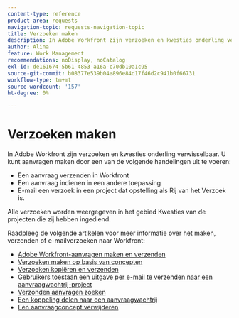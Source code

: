 ```yaml
---
content-type: reference
product-area: requests
navigation-topic: requests-navigation-topic
title: Verzoeken maken
description: In Adobe Workfront zijn verzoeken en kwesties onderling verwisselbaar. U kunt verzoeken tot stand brengen door een verzoek in Workfront voor te leggen, een verzoek in een andere toepassing voor te leggen, of een verzoek in een project te e-mailen dat is ingesteld als een Wachtrij van het Verzoek.
author: Alina
feature: Work Management
recommendations: noDisplay, noCatalog
exl-id: de161674-5b61-4853-a16a-c70db10a1c95
source-git-commit: b08377e539b04e896e84d17f46d2c941b0f66731
workflow-type: tm+mt
source-wordcount: '157'
ht-degree: 0%

---
```


# Verzoeken maken

<!--
{{highlighted-preview}}
-->

In Adobe Workfront zijn verzoeken en kwesties onderling verwisselbaar. U kunt aanvragen maken door een van de volgende handelingen uit te voeren:

* Een aanvraag verzenden in Workfront
* Een aanvraag indienen in een andere toepassing
* E-mail een verzoek in een project dat opstelling als Rij van het Verzoek is.

Alle verzoeken worden weergegeven in het gebied Kwesties van de projecten die zij hebben ingediend.

Raadpleeg de volgende artikelen voor meer informatie over het maken, verzenden of e-mailverzoeken naar Workfront:

* [Adobe Workfront-aanvragen maken en verzenden](../../../manage-work/requests/create-requests/create-submit-requests.md)
* [Verzoeken maken op basis van concepten](../../../manage-work/requests/create-requests/create-requests-from-drafts.md)
* [Verzoeken kopiëren en verzenden](../../../manage-work/requests/create-requests/copy-and-submit-requests.md)
* [Gebruikers toestaan een uitgave per e-mail te verzenden naar een aanvraagwachtrij-project](../../../manage-work/requests/create-requests/enable-email-issues-into-projects.md)
* [Verzonden aanvragen zoeken](../../../manage-work/requests/create-requests/locate-submitted-requests.md)
* [Een koppeling delen naar een aanvraagwachtrij](../../../manage-work/requests/create-requests/share-link-to-request-queue.md)
* [Een aanvraagconcept verwijderen](../../../manage-work/requests/create-requests/delete-request-draft.md)
